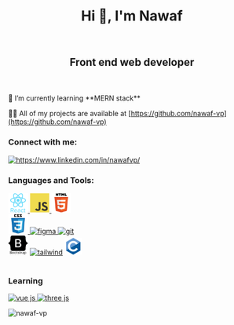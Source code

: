 
         
<h1 align="center">Hi 👋, I'm Nawaf</h1><br>
 <h2 align="center">Front end web developer</h2>
<br>
<br>
 🌱 I’m currently learning **MERN stack**

 👨‍💻 All of my projects are available at [https://github.com/nawaf-vp](https://github.com/nawaf-vp)




<h3 align="left">Connect with me:</h3>
<p align="left">
<a href="https://www.linkedin.com/in/nawafvp/" target="blank"><img align="center" src="https://raw.githubusercontent.com/rahuldkjain/github-profile-readme-generator/master/src/images/icons/Social/linked-in-alt.svg" alt="https://www.linkedin.com/in/nawafvp/" height="30" width="40" /></a>
</p>

<h3 align="left">Languages and Tools:</h3>
<p align="left">

  <a href="https://reactjs.org/" target="_blank" rel="noreferrer"> 
   <img src="https://raw.githubusercontent.com/devicons/devicon/master/icons/react/react-original-wordmark.svg" alt="react" width="40" height="40"/> </a>

 <a href="https://developer.mozilla.org/en-US/docs/Web/JavaScript" target="_blank" rel="noreferrer">
   <img src="https://raw.githubusercontent.com/devicons/devicon/master/icons/javascript/javascript-original.svg" alt="javascript" width="40" height="40"/>   </a>

 <a href="https://www.w3.org/html/" target="_blank" rel="noreferrer">
 <img src="https://raw.githubusercontent.com/devicons/devicon/master/icons/html5/html5-original-wordmark.svg" alt="html5" width="40" height="40"/> </a> 
 
<br>
 
<a href="https://www.w3schools.com/css/" target="_blank" rel="noreferrer"> 
  <img src="https://raw.githubusercontent.com/devicons/devicon/master/icons/css3/css3-original-wordmark.svg" alt="css3" width="40" height="40"/> </a>

<a href="https://www.figma.com/" target="_blank" rel="noreferrer">
<img src="https://www.vectorlogo.zone/logos/figma/figma-icon.svg" alt="figma" width="40" height="40"/> </a> 

<a href="https://git-scm.com/" target="_blank" rel="noreferrer"> 
<img src="https://www.vectorlogo.zone/logos/git-scm/git-scm-icon.svg" alt="git" width="40" height="40"/> </a>

<br>
  <a href="https://getbootstrap.com"   target="_blank" rel="noreferrer"> 
   <img src="https://raw.githubusercontent.com/devicons/devicon/master/icons/bootstrap/bootstrap-plain-wordmark.svg" alt="bootstrap" width="40"  height="40"/></a> 
   
  <a href="https://tailwindcss.com"   target="_blank" rel="noreferrer"> 
   <img src="https://github.com/nawaf-vp/nawaf-vp/assets/102661016/d50e205b-2e97-4528-b374-1f736d8c4677" alt="tailwind" width="40"  height="40"/></a> 

<a href="https://www.cprogramming.com/" target="_blank"> 
  <img src="https://raw.githubusercontent.com/devicons/devicon/master/icons/c/c-original.svg" alt="c" width="35" height="35"/> </a> 

 <br>
 <br>
 
<h3 align="left">Learning</h3>
<p align="left">
<a href="https://vuejs.org/" target="_blank"> 
  <img src="https://github.com/nawaf-vp/nawaf-vp/assets/102661016/96f8c32e-386d-4a41-acb1-d17e1740b348" alt="vue js" width="35" height="35"/> </a> 
         
<a href="https://threejs.org/" target="_blank"> 
  <img src="https://github.com/nawaf-vp/nawaf-vp/assets/102661016/1b647f95-dfe9-4daf-aac8-08a8fc326388" alt=" three js" width="35" height="35"/> </a> 




 <br>


<p>
  <img align="left" src="https://github-readme-stats.vercel.app/api/top-langs?username=nawaf-vp&show_icons=true&locale=en&layout=compact" 
        alt="nawaf-vp" />
</p>
<br>
<br>

